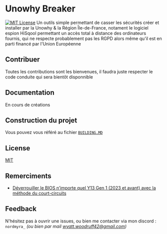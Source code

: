 
# Unowhy Breaker
[![MIT License](https://img.shields.io/badge/License-MIT-green.svg)](https://choosealicense.com/licenses/mit/)
Un outils simple permettant de casser les sécurités créer et installer par la Unowhy & la Région Île-de-France, notament le logiciel espion HiSqool permettant un accès total à distance des ordinateurs fournis, qui ne respecte probablement pas les RGPD alors même qu'il est en parti financé par l'Union Européenne

## Contribuer

Toutes les contributions sont les bienvenues, il faudra juste respecter le code conduite qui sera bientôt disponnible


## Documentation
En cours de créations

## Construction du projet

Vous pouvez vous référé au fichier [`BUILDING.MD`](https://github.com/nordmyra/Unowhy-Breaker/blob/main/BUILDING.md)


## License

[MIT](https://choosealicense.com/licenses/mit/)


## Remerciments

 - [Déverrouiller le BIOS n’importe quel Y13 Gen 1 (2023 et avant) avec la méthode du court-circuits](https://sty1001.com/2024/07/29/unlock-le-bios-nimporte-quel-y13-gen-1-2023-et-avant-avec-la-methode-du-court-circuit/)

## Feedback
N'hésitez pas à ouvrir une issues, ou bien me contacter via mon discord : `nordmyra_` *(ou bien par mail [wyatt.woodruff42@gmail.com](mailto:wyatt.woodruff42@gmail.com))*
